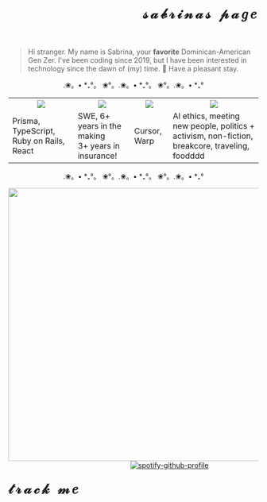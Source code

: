 <body>
  
<div style="position: relative">
  <div id="user-content-toc" align="right">
    <ul style="list-style: none;">
      <summary>
        <h1 style="letter-spacing: 5px;" align="right"> 𝓈𝒶𝒷𝓇𝒾𝓃𝒶𝓈 𝓅𝒶𝑔𝑒 </h1></br>
      </summary>
    </ul>
  </div>
  
  > Hi stranger. My name is Sabrina, your **favorite** Dominican-American Gen Zer. I've been coding since 2019, but I have been interested in technology since the dawn of (my) time. 🍭 Have a pleasant stay.
  
  <p align="center"> .❀。• *₊°。 ❀°。.❀。• *₊°。 ❀°。.❀。• *₊° </p>

  <table>
    <tr>
      <th><img src="https://blinkies.cafe/b/blinkiesCafe-GC.gif"/></th>
      <th><img src="https://blinkies.cafe/b/blinkiesCafe-Q1.gif"/></th>
      <th><img src="https://blinkies.cafe/b/blinkiesCafe-40.gif"/></th>
      <th><img src="https://blinkies.cafe/b/blinkiesCafe-uh.gif"/></th>
    </tr>
    <tr>
      <td>Prisma, TypeScript, Ruby on Rails, React</td>
      <td>SWE, 6+ years in the making <br/> 3+ years in insurance! </td>
      <td>Cursor, Warp</td>
      <td>AI ethics, meeting new people, politics + activism, non-fiction, breakcore, traveling, foodddd</td>
    </tr>
  </table>
  
  <p align="center"> .❀。• *₊°。 ❀°。.❀。• *₊°。 ❀°。.❀。• *₊° </p>

  <img align="left" src="https://github.com/user-attachments/assets/765b6608-03d3-4a11-a4f6-8724fbac6caa" height="550"/>

<div>
  <h1 align="left" style="letter-spacing: 5px; float: left;"> 𝓉𝓇𝒶𝒸𝓀 𝓂𝑒 </h1><br>
<div align="center">
  
[![spotify-github-profile](https://spotify-github-profile.kittinanx.com/api/view?uid=pikatree1&cover_image=true&theme=default)](https://github.com/sabrinaspage) </br>

</div>

</div>
  
</body>
